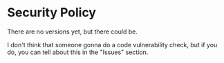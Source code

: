 # Security Policy

There are no versions yet, but there could be.

I don't think that someone gonna do a code vulnerability check, but if you do, you can tell about this in the "Issues" section.
